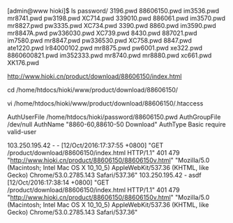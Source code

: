 [admin@www hioki]$ ls password/
3196.pwd        88606150.pwd  im3536.pwd      mr8741.pwd   pw3198.pwd    XC714.pwd
339010.pwd      886061.pwd    im3570.pwd      mr8827.pwd   pw3335.pwd    XC734.pwd
3390.pwd        8860.pwd      im3590.pwd      mr8847A.pwd  pw336030.pwd  XC739.pwd
8430.pwd        887021.pwd    im7580.pwd      mr8847.pwd   pw336530.pwd  XC758.pwd
8847.pwd        ate1220.pwd   lr84000102.pwd  mr8875.pwd   pw6001.pwd    xe322.pwd
8860600821.pwd  im352333.pwd  mr8740.pwd      mr8880.pwd   xc661.pwd     XK176.pwd




http://www.hioki.cn/product/download/88606150/index.html

cd /home/htdocs/hioki/www/product/download/88606150/

vi /home/htdocs/hioki/www/product/download/88606150/.htaccess

AuthUserFile   /home/htdocs/hioki/password/88606150.pwd
AuthGroupFile  /dev/null
AuthName       "8860-60,88610-50 Download"
AuthType         Basic
<limit POST GET>
require valid-user
</limit>



103.250.195.42 - - [12/Oct/2016:17:37:55 +0800] "GET /product/download/88606150/index.html HTTP/1.1" 401 479 "http://www.hioki.cn/product/88606150/88606150v.html" "Mozilla/5.0 (Macintosh; Intel Mac OS X 10_10_5) AppleWebKit/537.36 (KHTML, like Gecko) Chrome/53.0.2785.143 Safari/537.36"
	103.250.195.42 - asdf [12/Oct/2016:17:38:14 +0800] "GET /product/download/88606150/index.html HTTP/1.1" 401 479 "http://www.hioki.cn/product/88606150/88606150v.html" "Mozilla/5.0 (Macintosh; Intel Mac OS X 10_10_5) AppleWebKit/537.36 (KHTML, like Gecko) Chrome/53.0.2785.143 Safari/537.36"
